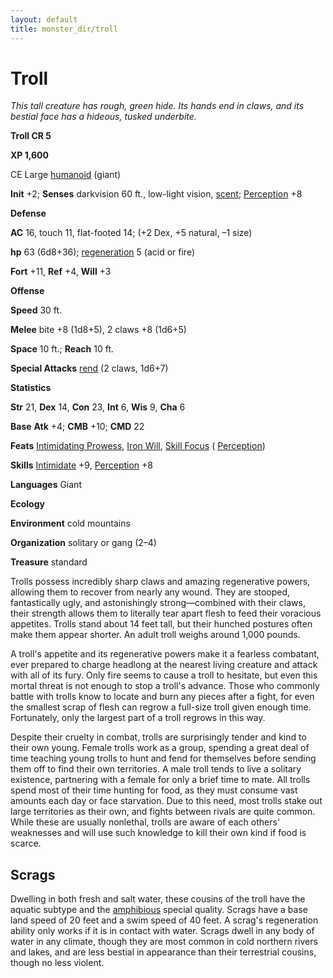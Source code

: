 ```yaml
---
layout: default
title: monster_dir/troll
---
```

# Troll

_This tall creature has rough, green hide. Its hands end in claws, and its bestial face has a hideous, tusked underbite._

**Troll CR 5**

**XP 1,600**

CE Large [humanoid](creatureTypes#_humanoid) (giant)

**Init** +2; **Senses** darkvision 60 ft., low-light vision, [scent](universalMonsterRules#_scent); [Perception](../skill_dir/perception#_perception) +8

**Defense**

**AC** 16, touch 11, flat-footed 14; (+2 Dex, +5 natural, –1 size)

**hp** 63 (6d8+36); [regeneration](universalMonsterRules#_regeneration) 5 (acid or fire)

**Fort** +11, **Ref** +4, **Will** +3

**Offense**

**Speed** 30 ft.

**Melee** bite +8 (1d8+5), 2 claws +8 (1d6+5)

**Space** 10 ft.; **Reach** 10 ft.

**Special Attacks** [rend](universalMonsterRules#_rend) (2 claws, 1d6+7)

**Statistics**

**Str** 21, **Dex** 14, **Con** 23, **Int** 6, **Wis** 9, **Cha** 6

**Base**  **Atk** +4; **CMB** +10; **CMD** 22

**Feats** [Intimidating Prowess](../feats#_intimidating-prowess), [Iron Will](../feats#_iron-will), [Skill Focus](../feats#_skill-focus) ( [Perception](../skill_dir/perception#_perception))

**Skills** [Intimidate](../skill_dir/intimidate#_intimidate) +9, [Perception](../skill_dir/perception#_perception) +8

**Languages** Giant

**Ecology**

**Environment** cold mountains

**Organization** solitary or gang (2–4)

**Treasure** standard

Trolls possess incredibly sharp claws and amazing regenerative powers, allowing them to recover from nearly any wound. They are stooped, fantastically ugly, and astonishingly strong—combined with their claws, their strength allows them to literally tear apart flesh to feed their voracious appetites. Trolls stand about 14 feet tall, but their hunched postures often make them appear shorter. An adult troll weighs around 1,000 pounds.

A troll's appetite and its regenerative powers make it a fearless combatant, ever prepared to charge headlong at the nearest living creature and attack with all of its fury. Only fire seems to cause a troll to hesitate, but even this mortal threat is not enough to stop a troll's advance. Those who commonly battle with trolls know to locate and burn any pieces after a fight, for even the smallest scrap of flesh can regrow a full-size troll given enough time. Fortunately, only the largest part of a troll regrows in this way.

Despite their cruelty in combat, trolls are surprisingly tender and kind to their own young. Female trolls work as a group, spending a great deal of time teaching young trolls to hunt and fend for themselves before sending them off to find their own territories. A male troll tends to live a solitary existence, partnering with a female for only a brief time to mate. All trolls spend most of their time hunting for food, as they must consume vast amounts each day or face starvation. Due to this need, most trolls stake out large territories as their own, and fights between rivals are quite common. While these are usually nonlethal, trolls are aware of each others' weaknesses and will use such knowledge to kill their own kind if food is scarce.

## Scrags

Dwelling in both fresh and salt water, these cousins of the troll have the aquatic subtype and the [amphibious](universalMonsterRules#_amphibious) special quality. Scrags have a base land speed of 20 feet and a swim speed of 40 feet. A scrag's regeneration ability only works if it is in contact with water. Scrags dwell in any body of water in any climate, though they are most common in cold northern rivers and lakes, and are less bestial in appearance than their terrestrial cousins, though no less violent.

